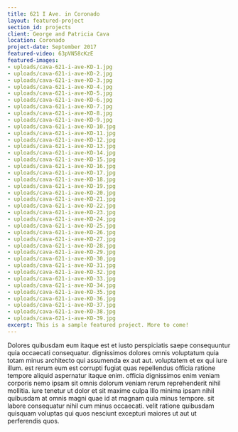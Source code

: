 ```yaml
---
title: 621 I Ave. in Coronado
layout: featured-project
section_id: projects
client: George and Patricia Cava
location: Coronado
project-date: September 2017
featured-video: 63pVN58cKzE
featured-images:
- uploads/cava-621-i-ave-KD-1.jpg
- uploads/cava-621-i-ave-KD-2.jpg
- uploads/cava-621-i-ave-KD-3.jpg
- uploads/cava-621-i-ave-KD-4.jpg
- uploads/cava-621-i-ave-KD-5.jpg
- uploads/cava-621-i-ave-KD-6.jpg
- uploads/cava-621-i-ave-KD-7.jpg
- uploads/cava-621-i-ave-KD-8.jpg
- uploads/cava-621-i-ave-KD-9.jpg
- uploads/cava-621-i-ave-KD-10.jpg
- uploads/cava-621-i-ave-KD-11.jpg
- uploads/cava-621-i-ave-KD-12.jpg
- uploads/cava-621-i-ave-KD-13.jpg
- uploads/cava-621-i-ave-KD-14.jpg
- uploads/cava-621-i-ave-KD-15.jpg
- uploads/cava-621-i-ave-KD-16.jpg
- uploads/cava-621-i-ave-KD-17.jpg
- uploads/cava-621-i-ave-KD-18.jpg
- uploads/cava-621-i-ave-KD-19.jpg
- uploads/cava-621-i-ave-KD-20.jpg
- uploads/cava-621-i-ave-KD-21.jpg
- uploads/cava-621-i-ave-KD-22.jpg
- uploads/cava-621-i-ave-KD-23.jpg
- uploads/cava-621-i-ave-KD-24.jpg
- uploads/cava-621-i-ave-KD-25.jpg
- uploads/cava-621-i-ave-KD-26.jpg
- uploads/cava-621-i-ave-KD-27.jpg
- uploads/cava-621-i-ave-KD-28.jpg
- uploads/cava-621-i-ave-KD-29.jpg
- uploads/cava-621-i-ave-KD-30.jpg
- uploads/cava-621-i-ave-KD-31.jpg
- uploads/cava-621-i-ave-KD-32.jpg
- uploads/cava-621-i-ave-KD-33.jpg
- uploads/cava-621-i-ave-KD-34.jpg
- uploads/cava-621-i-ave-KD-35.jpg
- uploads/cava-621-i-ave-KD-36.jpg
- uploads/cava-621-i-ave-KD-37.jpg
- uploads/cava-621-i-ave-KD-38.jpg
- uploads/cava-621-i-ave-KD-39.jpg
excerpt: This is a sample featured project. More to come!
---
```


Dolores quibusdam eum itaque est et iusto perspiciatis saepe consequuntur quia occaecati consequatur. dignissimos dolores omnis voluptatum quia totam minus architecto qui assumenda ex aut aut. voluptatem et ex qui iure illum. est rerum eum est corrupti fugiat quas repellendus officia ratione tempore aliquid aspernatur itaque enim. officia dignissimos enim veniam corporis nemo ipsam sit omnis dolorum veniam rerum reprehenderit nihil mollitia. iure tenetur ut dolor et sit maxime culpa Illo minima ipsam nihil quibusdam at omnis magni quae id at magnam quia minus tempore. sit labore consequatur nihil cum minus occaecati. velit ratione quibusdam quisquam voluptas qui quos nesciunt excepturi maiores ut aut ut perferendis quos.
